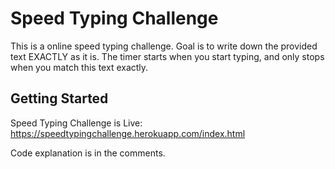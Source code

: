 # Speed Typing Challenge

This is a online speed typing challenge. Goal is to write down the provided text EXACTLY as it is. The timer starts when you start typing, and only stops when you match this text exactly.
        

## Getting Started

Speed Typing Challenge is Live: https://speedtypingchallenge.herokuapp.com/index.html

Code explanation is in the comments.
